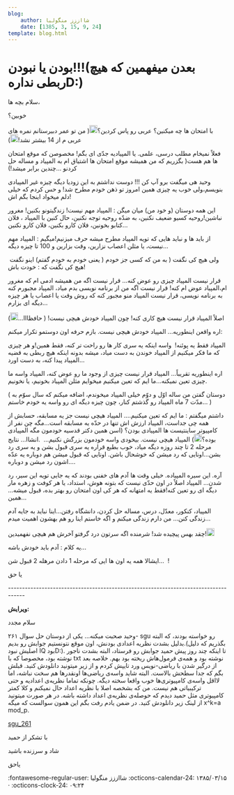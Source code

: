 ```yaml
---
blog:
    author: شااززز منگولیا
    date: [1385, 3, 15, 9, 24]
template: blog.html
---
```

# بودن یا نبودن!!!(بعدن میفهمین که هیچ ربطی ندارهD:)

<div class="cnt">
<p>سلام بچه ها،</p>خوبین؟<p></p><p>با امتحان ها چه میکنین؟ عربی رو پاس کردین؟<img height="18" src="http://blogfa.com/images/smileys/03.gif" width="18"/>( من تو عمر دبیرستانم نمره های عربی م از 14 بیشتر نشد!<img height="18" src="http://blogfa.com/images/smileys/08.gif" width="18"/>)</p>
<p>فعلاً نمیخام مطلب درسی، علمی. یا المپیادیه جدّی ای بگم! مخصوصن که موقع امتحان ها هم هست( بگزریم که من همیشه موقع امتحان ها اشتیاق ام به المپیاد و مساله حل کردنو ...چندین برابر میشد!)</p>
<p>وحید هی میگفت برو آپ کن !!! دوست نداشتم به این زودیا دیگه چیزه غیر المپیادی بنویسم،ولی خوب یه چیزی همین امروز تو ذهن خودم مطرح شد! و حس کردم که خیلی دلم میخواد اینجا بگم اش!</p>
<p>این همه دوستان (و خود من) میان میگن : المپیاد مهم نیست! زندگیتونو بکنین! مغرور نباشین!روحیه کسیو ضعیف نکنین، به ضدّه روحیه توجه نکنین، حال کنین با المپیاد ، فلان کتابو بخونین، فلان کارو بکنین، فلان کارو نکنین...</p>
<p>از باید ها و نباید هایی که تویه المپیاد مطرح میشه حرف میزنیم!میگیم : المپیاد مهم نیست، یا مثلن اعصاب نزارین، وقت بزارین و 100 تا چیزه دیگه...</p>
<p>ولی هیچ کی نگفت ( به من که کسی جز خودم ( یعنی خودم به خودم گفتم) اینو نگفت  هیچ کی نگفت که : خودت باش!</p>
<p>قرار نیست المپیاد چیزی رو عوض کنه... قرار نیست اگه من همیشه ادمی ام که مغرور ام،المپیاد عوض ام کنه! قرار نیست اگه من از برنامه نویسی بدم میاد، المپیاد مجبورم کنه به برنامه نویسی، قرار نیست المپیاد منو مجبور کنه که روش وقت یا اعصاب یا هر چیزه دیگه ای بزارم...</p>
<p>اصلاً المپیاد قرار نیست هیچ کاری کنه! چون المپیاد خودش هیچی نیست! ( حافظااا...<img height="18" src="http://blogfa.com/images/smileys/03.gif" width="18"/>)</p>
<p>اره واقعن اینطوریه... المپیاد خودش هیچی نیست. بازم حرفه اون دوستمو تکرار میکنم:</p>
<p>المپیاد فقط یه پوئنه!  واسه اینکه یه سری کار ها رو راحت تر کنه، فقط همین!و هر چیزی که ما فکر میکنیم از المپیاد خوندن به دست میاد، میشه بدونه اینکه هیچ ربطی به قضیه المپیاد پیدا کنه، به دست اورد...</p>
<p>اره اینطوریه تقریباً... المپیاد قرار نیست چیزی از وجود ما رو عوض کنه، المپیاد واسه ما چیزی تعین نمیکنه...ما ایم که تعین میکنیم میخوایم مثلن المپیاد بخونیم، یا نخونیم.</p>
<p>( دوستان گفتن من ساله اوّل و دوّم خیلی المپیاد میخوندم، اضافه میکنم که سال سوّم به مدّت 7 ماه المپیاد رو گذشتم کنار، چون چیزه دیگه ای رو واسه یه خودم خاستم... )</p>
<p>داشتم میگفتم : ما ایم که تعین میکنیم.... المپیاد هیچی نیست جز یه مسابقه، حسابش از همه چی جداست، المپیاد ارزش اش تنها در حدّه یه مسابقه است...مگه چن نفر از کامپیوتر ساینتیست ها المپیادی بودن؟ (اسن همین دکتر قدسیه خودمون مگه المپیادی بوده؟<img height="18" src="http://blogfa.com/images/smileys/03.gif" width="18"/>) المپیاد هیچی نیست. بیخودی واسه خودمون بزرگش نکنیم...  .انشاا... نتایج مرحله 2 تا چند روزه دیگه میاد، خوب بطبع قراره یه سری قبول بشن و یه سری رد بشن...اونایی که رد میشن که خوشحال باشن. اونایی که قبول میشن هم دوباره یه عدّه اشون رد میشن و دوباره....</p>
<p>آره. این سیره المپیاده. خیلی وقت ها آدم های خفنی بودند که یه جایی تویه این سیر، رد شدن... المپیاد اصلاً در اون حدّی نیست که بتونه هوش، استداد، یا هر کوفت و زهره مار دیگه ای رو تعین کنه!فقط یه امتهانه که هر کی اون امتحان رو بهتر بده، قبول میشه... همین...</p>
<p>المپیاد، کنکور، معدّل، درس، مساله حل کردن، دانشگاه رفتن...اینا نباید به جایه آدم زندگی کنن... من دارم زندگی میکنم و اگه خاستم اینا رو هم بهشون اهمیت میدم...</p>
<p>چقد بهس پیچیده شد! شرمنده اگه سرتون درد گرفتو آخرش هم هیچی نفهمیدین!<img height="18" src="http://blogfa.com/images/smileys/03.gif" width="18"/></p>
<p>یه کلام : آدم باید خودش باشه...</p>
<p>ایشالا همه یه اون ها ایی که مرحله 1 دادن مرهله 2 قبول شن...  !</p>
<p>یا حق</p>
<p>------------------------------------------------------------------------------------</p>
<p><strong>ویرایش:</strong></p>
<p>سلام مجدد</p>
<p>وحید صحبت میکنه... یکی از دوستان حل سوال ۲۶۱- sgu رو خواسته بودند، که البته بدلیل بشدت نظریه اعدادی بودنش، اون موقع نتونستیم جوابش رو بدیم.(بگذریم که دلیل اصلیش نبود IQ بودD:). تا اینکه چند روز پیش حمید جوابش رو فرستاد، البته بشدت ناجور نوشته بود، مخصوصا که با txt نوشته بود و همه‌ی فرمول‌هاش ریخته بود بهم. خلاصه بعد از درگیر شدن با ریاضی-نویس ورد تایپش کردم و از زیر میتونید دانلودش کنید. قبلش بگم که جدا سطحش بالاست. البته شاید واسه‌ی ریاضی‌ها اونقدرها هم سخت نباشه، اما لااقل واسه‌ی کامپیوتری‌ها خوب واقعا سخته دیگه. چونکه تماما نظریه‌ی اعدادیه و حتی ترکیبیاتی هم نیست. من که بشخصه اصلا با نظریه اعداد حال نمیکنم و کلا کمتر کامپیوتری مثل حمید دیدم که حوصله‌ی نظریه‌ی اعداد داشته باشه. در هر صورت میتونید از لینک زیر دانلودش کنید. در ضمن یادم رفت بگم این همون سوالست که میگه x^k=a mod_p.</p>
<p><a href="http://www.sharemation.com/forget/vahid/adaad_1.pdf" target="_blank">sgu_261</a></p>
<p>با تشکر از حمید</p>
<p>شاد و سرزنده باشید</p>
<p>یاحق</p>
</div>

<div class="blog-info" markdown>
<span class="blog-author">
:fontawesome-regular-user: شااززز منگولیا
</span>
<span class="blog-date">
:octicons-calendar-24: ۱۳۸۵/۰۳/۱۵ · :octicons-clock-24: ۰۹:۲۴
</span>
</div>


